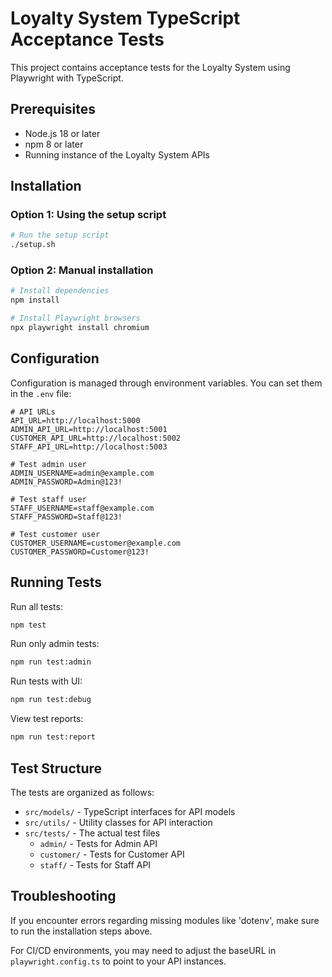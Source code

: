 # Loyalty System TypeScript Acceptance Tests

This project contains acceptance tests for the Loyalty System using Playwright with TypeScript.

## Prerequisites

- Node.js 18 or later
- npm 8 or later
- Running instance of the Loyalty System APIs

## Installation

### Option 1: Using the setup script
```bash
# Run the setup script
./setup.sh
```

### Option 2: Manual installation
```bash
# Install dependencies
npm install

# Install Playwright browsers
npx playwright install chromium
```

## Configuration

Configuration is managed through environment variables. You can set them in the `.env` file:

```
# API URLs
API_URL=http://localhost:5000
ADMIN_API_URL=http://localhost:5001
CUSTOMER_API_URL=http://localhost:5002
STAFF_API_URL=http://localhost:5003

# Test admin user
ADMIN_USERNAME=admin@example.com
ADMIN_PASSWORD=Admin@123!

# Test staff user
STAFF_USERNAME=staff@example.com
STAFF_PASSWORD=Staff@123!

# Test customer user
CUSTOMER_USERNAME=customer@example.com
CUSTOMER_PASSWORD=Customer@123!
```

## Running Tests

Run all tests:
```bash
npm test
```

Run only admin tests:
```bash
npm run test:admin
```

Run tests with UI:
```bash
npm run test:debug
```

View test reports:
```bash
npm run test:report
```

## Test Structure

The tests are organized as follows:

- `src/models/` - TypeScript interfaces for API models
- `src/utils/` - Utility classes for API interaction
- `src/tests/` - The actual test files
  - `admin/` - Tests for Admin API
  - `customer/` - Tests for Customer API
  - `staff/` - Tests for Staff API

## Troubleshooting

If you encounter errors regarding missing modules like 'dotenv', make sure to run the installation steps above.

For CI/CD environments, you may need to adjust the baseURL in `playwright.config.ts` to point to your API instances. 